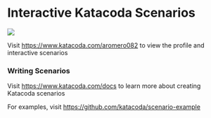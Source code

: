 # Interactive Katacoda Scenarios

[![](http://shields.katacoda.com/katacoda/aromero082/count.svg)](https://www.katacoda.com/aromero082 "Get your profile on Katacoda.com")

Visit https://www.katacoda.com/aromero082 to view the profile and interactive scenarios

### Writing Scenarios
Visit https://www.katacoda.com/docs to learn more about creating Katacoda scenarios

For examples, visit https://github.com/katacoda/scenario-example
